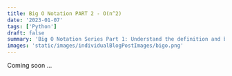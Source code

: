 ```yaml
---
title: Big O Notation PART 2 - O(n^2)
date: '2023-01-07'
tags: ['Python']
draft: false
summary: 'Big O Notation Series Part 1: Understand the definition and basic application of one of the most fundamental tools in analyzing the cost of an algorithm in computer science.'
images: 'static/images/individualBlogPostImages/bigo.png'
---
```


Coming soon ...
